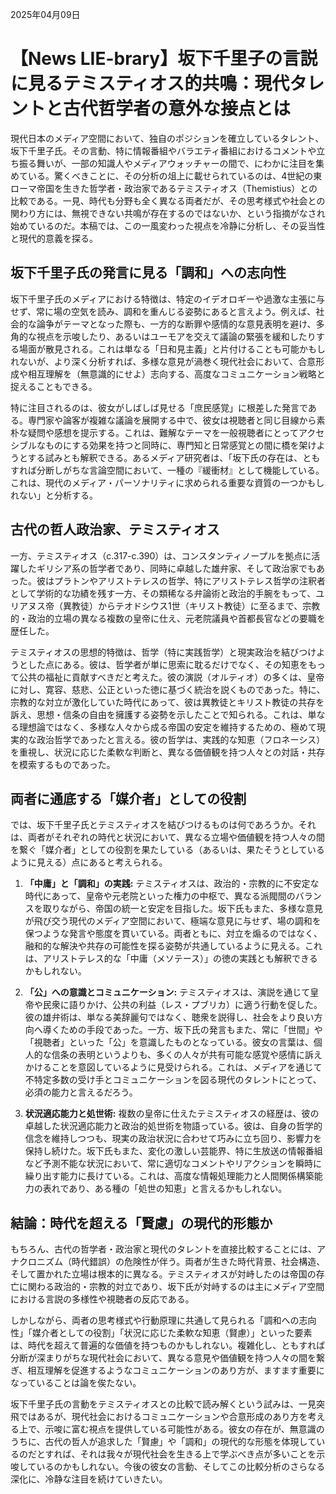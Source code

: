 2025年04月09日

# 【News LIE-brary】坂下千里子の言説に見るテミスティオス的共鳴：現代タレントと古代哲学者の意外な接点とは

現代日本のメディア空間において、独自のポジションを確立しているタレント、坂下千里子氏。その言動、特に情報番組やバラエティ番組におけるコメントや立ち振る舞いが、一部の知識人やメディアウォッチャーの間で、にわかに注目を集めている。驚くべきことに、その分析の俎上に載せられているのは、4世紀の東ローマ帝国を生きた哲学者・政治家であるテミスティオス（Themistius）との比較である。一見、時代も分野も全く異なる両者だが、その思考様式や社会との関わり方には、無視できない共鳴が存在するのではないか、という指摘がなされ始めているのだ。本稿では、この一風変わった視点を冷静に分析し、その妥当性と現代的意義を探る。

## 坂下千里子氏の発言に見る「調和」への志向性

坂下千里子氏のメディアにおける特徴は、特定のイデオロギーや過激な主張に与せず、常に場の空気を読み、調和を重んじる姿勢にあると言えよう。例えば、社会的な論争がテーマとなった際も、一方的な断罪や感情的な意見表明を避け、多角的な視点を示唆したり、あるいはユーモアを交えて議論の緊張を緩和したりする場面が散見される。これは単なる「日和見主義」と片付けることも可能かもしれないが、より深く分析すれば、多様な意見が渦巻く現代社会において、合意形成や相互理解を（無意識的にせよ）志向する、高度なコミュニケーション戦略と捉えることもできる。

特に注目されるのは、彼女がしばしば見せる「庶民感覚」に根差した発言である。専門家や論客が複雑な議論を展開する中で、彼女は視聴者と同じ目線から素朴な疑問や感想を提示する。これは、難解なテーマを一般視聴者にとってアクセシブルなものにする効果を持つと同時に、専門知と日常感覚との間に橋を架けようとする試みとも解釈できる。あるメディア研究者は、「坂下氏の存在は、ともすれば分断しがちな言論空間において、一種の『緩衝材』として機能している。これは、現代のメディア・パーソナリティに求められる重要な資質の一つかもしれない」と分析する。

## 古代の哲人政治家、テミスティオス

一方、テミスティオス（c.317-c.390）は、コンスタンティノープルを拠点に活躍したギリシア系の哲学者であり、同時に卓越した雄弁家、そして政治家でもあった。彼はプラトンやアリストテレスの哲学、特にアリストテレス哲学の注釈者として学術的な功績を残す一方、その類稀なる弁論術と政治的手腕をもって、ユリアヌス帝（異教徒）からテオドシウス1世（キリスト教徒）に至るまで、宗教的・政治的立場の異なる複数の皇帝に仕え、元老院議員や首都長官などの要職を歴任した。

テミスティオスの思想的特徴は、哲学（特に実践哲学）と現実政治を結びつけようとした点にある。彼は、哲学者が単に思索に耽るだけでなく、その知恵をもって公共の福祉に貢献すべきだと考えた。彼の演説（オルティオ）の多くは、皇帝に対し、寛容、慈悲、公正といった徳に基づく統治を説くものであった。特に、宗教的な対立が激化していた時代にあって、彼は異教徒とキリスト教徒の共存を訴え、思想・信条の自由を擁護する姿勢を示したことで知られる。これは、単なる理想論ではなく、多様な人々から成る帝国の安定を維持するための、極めて現実的な政治哲学であったと言える。彼の哲学は、実践的な知恵（フロネーシス）を重視し、状況に応じた柔軟な判断と、異なる価値観を持つ人々との対話・共存を模索するものであった。

## 両者に通底する「媒介者」としての役割

では、坂下千里子氏とテミスティオスを結びつけるものは何であろうか。それは、両者がそれぞれの時代と状況において、異なる立場や価値観を持つ人々の間を繋ぐ「媒介者」としての役割を果たしている（あるいは、果たそうとしているように見える）点にあると考えられる。

1.  **「中庸」と「調和」の実践:** テミスティオスは、政治的・宗教的に不安定な時代にあって、皇帝や元老院といった権力の中枢で、異なる派閥間のバランスを取りながら、帝国の統一と安定を目指した。坂下氏もまた、多様な意見が飛び交う現代のメディア空間において、極端な意見に与せず、場の調和を保つような発言や態度を貫いている。両者ともに、対立を煽るのではなく、融和的な解決や共存の可能性を探る姿勢が共通しているように見える。これは、アリストテレス的な「中庸（メソテース）」の徳の実践とも解釈できるかもしれない。

2.  **「公」への意識とコミュニケーション:** テミスティオスは、演説を通じて皇帝や民衆に語りかけ、公共の利益（レス・プブリカ）に適う行動を促した。彼の雄弁術は、単なる美辞麗句ではなく、聴衆を説得し、社会をより良い方向へ導くための手段であった。一方、坂下氏の発言もまた、常に「世間」や「視聴者」といった「公」を意識したものとなっている。彼女の言葉は、個人的な信条の表明というよりも、多くの人々が共有可能な感覚や感情に訴えかけることを意図しているように見受けられる。これは、メディアを通じて不特定多数の受け手とコミュニケーションを図る現代のタレントにとって、必須の能力と言えるだろう。

3.  **状況適応能力と処世術:** 複数の皇帝に仕えたテミスティオスの経歴は、彼の卓越した状況適応能力と政治的処世術を物語っている。彼は、自身の哲学的信念を維持しつつも、現実の政治状況に合わせて巧みに立ち回り、影響力を保持し続けた。坂下氏もまた、変化の激しい芸能界、特に生放送の情報番組など予測不能な状況において、常に適切なコメントやリアクションを瞬時に繰り出す能力に長けている。これは、高度な情報処理能力と人間関係構築能力の表れであり、ある種の「処世の知恵」と言えるかもしれない。

## 結論：時代を超える「賢慮」の現代的形態か

もちろん、古代の哲学者・政治家と現代のタレントを直接比較することには、アナクロニズム（時代錯誤）の危険性が伴う。両者が生きた時代背景、社会構造、そして置かれた立場は根本的に異なる。テミスティオスが対峙したのは帝国の存亡に関わる政治的・宗教的対立であり、坂下氏が対峙するのは主にメディア空間における言説の多様性や視聴者の反応である。

しかしながら、両者の思考様式や行動原理に共通して見られる「調和への志向性」「媒介者としての役割」「状況に応じた柔軟な知恵（賢慮）」といった要素は、時代を超えて普遍的な価値を持つものかもしれない。複雑化し、ともすれば分断が深まりがちな現代社会において、異なる意見や価値観を持つ人々の間を繋ぎ、相互理解を促進するようなコミュニケーションのあり方が、ますます重要になっていることは論を俟たない。

坂下千里子氏の言動をテミスティオスとの比較で読み解くという試みは、一見突飛ではあるが、現代社会におけるコミュニケーションや合意形成のあり方を考える上で、示唆に富む視点を提供している可能性がある。彼女の存在が、無意識のうちに、古代の哲人が追求した「賢慮」や「調和」の現代的な形態を体現しているのだとすれば、それは我々が現代社会を生きる上で学ぶべき点が多いことを示唆しているのかもしれない。今後の彼女の言動、そしてこの比較分析のさらなる深化に、冷静な注目を続けていきたい。